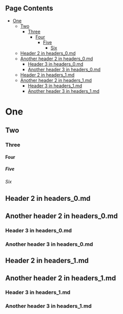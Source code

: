 <!-- >>>>>> BEGIN GENERATED FILE (include): SOURCE test/include/templates/includer_page_toc.md -->
## Page Contents
- [One](#one)
  - [Two](#two)
    - [Three](#three)
      - [Four](#four)
        - [Five](#five)
          - [Six](#six)
  - [Header 2 in headers_0.md](#header-2-in-headers_0md)
  - [Another header 2 in headers_0.md](#another-header-2-in-headers_0md)
    - [Header 3 in headers_0.md](#header-3-in-headers_0md)
    - [Another header 3 in headers_0.md](#another-header-3-in-headers_0md)
  - [Header 2 in headers_1.md](#header-2-in-headers_1md)
  - [Another header 2 in headers_1.md](#another-header-2-in-headers_1md)
    - [Header 3 in headers_1.md](#header-3-in-headers_1md)
    - [Another header 3 in headers_1.md](#another-header-3-in-headers_1md)
# One

## Two

### Three

#### Four

##### Five

###### Six

<!-- >>>>>> BEGIN INCLUDED FILE (markdown): SOURCE test/include/includes/headers_0.md -->
## Header 2 in headers_0.md

## Another header 2 in headers_0.md

### Header 3 in headers_0.md

### Another header 3 in headers_0.md

<!-- <<<<<< END INCLUDED FILE (markdown): SOURCE test/include/includes/headers_0.md -->

<!-- >>>>>> BEGIN INCLUDED FILE (markdown): SOURCE test/include/includes/headers_1.md -->
## Header 2 in headers_1.md

## Another header 2 in headers_1.md

### Header 3 in headers_1.md

### Another header 3 in headers_1.md

<!-- <<<<<< END INCLUDED FILE (markdown): SOURCE test/include/includes/headers_1.md -->


<!-- <<<<<< END GENERATED FILE (include): SOURCE test/include/templates/includer_page_toc.md -->
